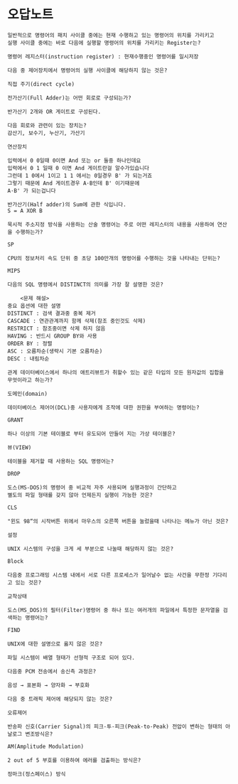 # 오답노트

```
일반적으로 명령어의 패치 사이클 중에는 현재 수행하고 있는 명령어의 위치를 가리키고
실행 사이클 중에는 바로 다음에 실행할 명령어의 위치를 가리키는 Register는?
```

`명령어 레지스터(instruction register) : 현재수행중인 명령어를 일시저장`

```
다음 중 제어장치에서 명령어의 실행 사이클에 해당하지 않는 것은?
```

`직접 주기(direct cycle)`

```
전가산기(Full Adder)는 어떤 회로로 구성되는가?
```

`반가산기 2개와 OR 게이트로 구성된다.`

```
다음 회로와 관련이 있는 장치는?
감산기, 보수기, 누산기, 가산기
```

`연산장치`

```
입력에서 0 0일때 0이면 And 또는 or 둘중 하나인데요
입력에서 0 1 일때 0 이면 And 게이트란걸 알수가있습니다
그런데 1 0에서 1이고 1 1 에서는 0일경우 B' 가 되는거죠
그렇기 때문에 And 게이트경우 A·B인데 B' 이기때문에
A·B' 가 되는겁니다
```

```
반가산기(Half adder)의 Sum에 관한 식입니다.
S = A XOR B
```

```
묵시적 주소지정 방식을 사용하는 산술 명령어는 주로 어떤 레지스터의 내용을 사용하여 연산을 수행하는가?
```

`SP`

```
CPU의 정보처리 속도 단위 중 초당 100만개의 명령어를 수행하는 것을 나타내는 단위는?
```

`MIPS`

```
다음의 SQL 명령에서 DISTINCT의 의미를 가장 잘 설명한 것은?
```

```
    <문제 해설>
중요 옵션에 대한 설명
DISTINCT : 검색 결과중 중복 제거
CASCADE : 연관관계까지 함께 삭제(참조 중인것도 삭제)
RESTRICT : 참조중이면 삭제 하지 않음
HAVING : 반드시 GROUP BY와 사용
ORDER BY : 정렬
ASC : 오름차순(생략시 기본 오름차순)
DESC : 내림차순
```

```
관계 데이터베이스에서 하나의 애트리뷰트가 취할수 있는 같은 타입의 모든 원자값의 집합을 무엇이라고 하는가?
```

`도메인(domain)`

```
데이터베이스 제어어(DCL)중 사용자에게 조작에 대한 권한을 부여하는 명령어는?
```

`GRANT`

```
하나 이상의 기본 테이블로 부터 유도되어 만들어 지는 가상 테이블은?
```

`뷰(VIEW)`

```
테이블을 제거할 때 사용하는 SQL 명령어는?
```

`DROP`

```
도스(MS-DOS)의 명령어 중 비교적 자주 사용되며 실행과정이 간단하고
별도의 파일 형태를 갖지 않아 언제든지 실행이 가능한 것은?
```

`CLS`

```
"윈도 98“의 시작버튼 위에서 마우스의 오른쪽 버튼을 눌렀을때 나타나는 메뉴가 아닌 것은?
```

`설정`

```
UNIX 시스템의 구성을 크게 세 부분으로 나눌때 해당하지 않는 것은?
```

`Block`

```
다음중 프로그래밍 시스템 내에서 서로 다른 프로세스가 일어날수 없는 사건을 무한정 기다리고 있는 것은?
```

`교착상태`

```
도스(MS_DOS)의 필터(Filter)명령어 중 하나 또는 여러개의 파일에서 특정한 문자열을 검색하는 명령어는?
```

`FIND`

```
UNIX에 대한 설명으로 옳지 않은 것은?
```

`파일 시스템이 배열 형태가 선형적 구조로 되어 있다.`

```
다음중 PCM 전송에서 송신측 과정은?
```

`음성 → 표본화 → 양자화 → 부호화`

```
다음 중 트래픽 제어에 해당되지 않는 것은?
```

`오류제어`

```
반송파 신호(Carrier Signal)의 피크-투-피크(Peak-to-Peak) 전압이 변하는 형태의 아날로그 변조방식은?
```

`AM(Amplitude Modulation)`

```
2 out of 5 부호를 이용하여 에러를 검출하는 방식은?
```

`정마크(정스페이스) 방식`

